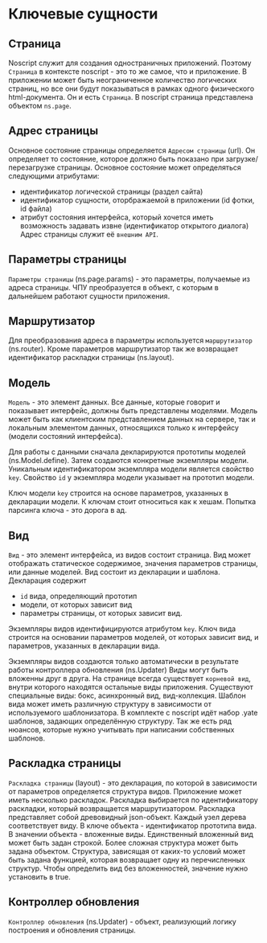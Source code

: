 # Ключевые сущности

## Страница
Noscript служит для создания одностраничных приложений. Поэтому `Страница` в контексте noscript - это то же самое, что и приложение. В приложении может быть неограниченное количество логических страниц, но все они будут показываться в рамках одного физического html-документа. Он и есть `Страница`. В noscript страница представлена объектом `ns.page`.

## Адрес страницы
Основное состояние страницы определяется `Адресом страницы` (url). Он определяет то состояние, которое должно быть показано при загрузке/перезагрузке страницы.
Основное состояние может определяться следующими атрибутами:
 - идентификатор логической страницы (раздел сайта)
 - идентификатор сущности, оторбражаемой в приложении (id фотки, id файла)
 - атрибут состояния интерфейса, который хочется иметь возможность задавать извне (идентификатор открытого диалога)
Адрес страницы служит её `внешним API`.

## Параметры страницы
`Параметры страницы` (ns.page.params) - это параметры, получаемые из адреса страницы. ЧПУ преобразуется в объект, с которым в дальнейшем работают сущности приложения.

## Маршрутизатор
Для преобразования адреса в параметры используется `маршрутизатор` (ns.router). Кроме параметров маршрутизатор так же возвращает идентификатор раскладки страницы (ns.layout).

## Модель
`Модель` - это элемент данных. Все данные, которые говорит и показывает интерфейс, должны быть представлены моделями. Модель может быть как клиентским представлением данных на сервере, так и локальным элементом данных, относящихся только к интерфейсу (модели состояний интерфейса).

Для работы с данными сначала декларируются прототипы моделей (ns.Model.define).
Затем создаются конкретные экземпляры модели. Уникальным идентификатором экземпляра модели является свойство `key`. Свойство `id` у экземпляра модели указывает на прототип модели.

Ключ модели `key` строится на основе параметров, указанных в декларации модели. К ключам стоит относиться как к хешам. Попытка парсинга ключа - это дорога в ад.

## Вид

`Вид` - это элемент интерфейса, из видов состоит страница. Вид может отображать статическое содержимое, значения параметров страницы, или данные моделей. Вид состоит из декларации и шаблона. Декларация содержит
 - `id` вида, определяющий прототип
 - модели, от которых зависит вид
 - параметры страницы, от которых зависит вид.

Экземпляры видов идентифицируются атрибутом `key`. Ключ вида строится на основании параметров моделей, от которых зависит вид, и параметров, указанных в декларации вида.

Экземпляры видов создаются только автоматически в результате работы контроллера обновления (ns.Updater)
Виды могут быть вложенны друг в друга. На странице всегда существует `корневой вид`, внутри которого находятся остальные виды приложения.
Существуют специальные виды: бокс, асинхронный вид, вид-коллекция.
Шаблон вида может иметь различную структуру в зависимости от используемого шаблонизатора. В комплекте с noscript идёт набор .yate шаблонов, задающих определённую структуру.
Так же есть ряд нюансов, которые нужно учитывать при написании собственных шаблонов.

## Раскладка страницы
`Раскладка страницы` (layout) - это декларация, по которой в зависимости от параметров определяется структура видов. Приложение может иметь несколько раскладок. Раскладка выбирается по идентификатору раскладки, который возвращается маршрутизатором.
Раскладка представляет собой древовидный json-объект. Каждый узел дерева соответствует виду. В ключе объекта - идентификатор прототипа вида. В значении объекта - вложенные виды. Единственный вложенный вид может быть задан строкой. Более сложная структура может быть задана объектом. Структура, зависящая от каких-то условий может быть задана функцией, которая возвращает одну из перечисленных структур. Чтобы определить вид без вложенностей, значение нужно установить в true.

## Контроллер обновления
`Контроллер обновления` (ns.Updater) - объект, реализующий логику построения и обновления страницы.
